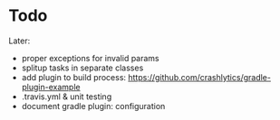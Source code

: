# Todo

Later:
- proper exceptions for invalid params
- splitup tasks in separate classes
- add plugin to build process: https://github.com/crashlytics/gradle-plugin-example
- .travis.yml & unit testing
- document gradle plugin: configuration
